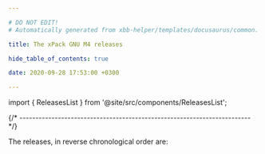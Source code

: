 ```yaml
---

# DO NOT EDIT!
# Automatically generated from xbb-helper/templates/docusaurus/common.

title: The xPack GNU M4 releases

hide_table_of_contents: true

date: 2020-09-28 17:53:00 +0300

---
```


import { ReleasesList } from '@site/src/components/ReleasesList';

{/* ------------------------------------------------------------------------ */}

The releases, in reverse chronological order are:

<ReleasesList />
